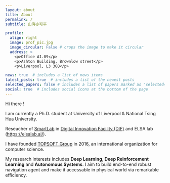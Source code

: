 ```yaml
---
layout: about
title: About
permalink: /
subtitle: 山海亦可平

profile:
  align: right
  image: prof_pic.jpg
  image_circular: False # crops the image to make it circular
  address: >
    <p>Office A1.09</p>
    <p>Ashton Building, Brownlow street</p>
    <p>Liverpool, L3 3GQ</p>

news: true  # includes a list of news items
latest_posts: true  # includes a list of the newest posts
selected_papers: false # includes a list of papers marked as "selected={true}"
social: true  # includes social icons at the bottom of the page
---
```


Hi there ! 

I am currently a Ph.D. student at University of Liverpool & National Tsing Hua University.

Reseacher of [SmartLab](https://smartlab.csc.liv.ac.uk/) in [Digital Innovation Facility (DIF)](https://digitalinnovationfacility.com/) and ELSA lab (https://elsalab.ai/).

I have founded [TOPSOFT Group](https://www.topsoftint.com/) in 2016, an international organization for computer science.

My research interests includes **Deep Learning**, **Deep Reinforcement Learning** and **Autonomous Systems**. I aim to build end-to-end robust navigation agent and make it accessable in physical world via remarkable efficiency.


